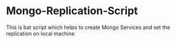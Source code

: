 # Mongo-Replication-Script
This is bat script which helps to create Mongo Services and set the replication on local machine 
